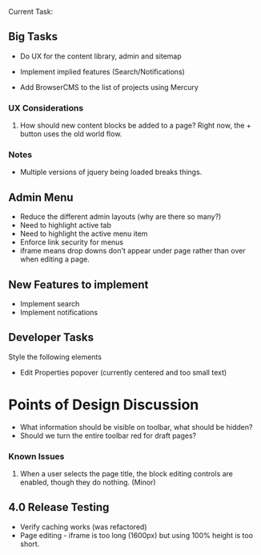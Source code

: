 Current Task:

## Big Tasks

* Do UX for the content library, admin and sitemap
* Implement implied features (Search/Notifications)


* Add BrowserCMS to the list of projects using Mercury

### UX Considerations

1. How should new content blocks be added to a page? Right now, the + button uses the old world flow.

### Notes

* Multiple versions of jquery being loaded breaks things.

## Admin Menu
* Reduce the different admin layouts (why are there so many?)
* Need to highlight active tab
* Need to highlight the active menu item
* Enforce link security for menus
* iframe means drop downs don't appear under page rather than over when editing a page.

## New Features to implement

* Implement search
* Implement notifications

## Developer Tasks

Style the following elements

* Edit Properties popover (currently centered and too small text)

# Points of Design Discussion

* What information should be visible on toolbar, what should be hidden?
* Should we turn the entire toolbar red for draft pages?

### Known Issues

1. When a user selects the page title, the block editing controls are enabled, though they do nothing. (Minor)

## 4.0 Release Testing

* Verify caching works (was refactored)
* Page editing - iframe is too long (1600px) but using 100% height is too short.

